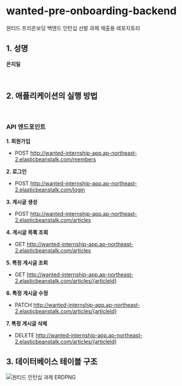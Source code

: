 # wanted-pre-onboarding-backend
원티드 프리온보딩 백엔드 인턴십 선발 과제 제출용 레포지토리

## 1. 성명
**은지일**

<br>

## 2. 애플리케이션의 실행 방법

<br>

### API 엔드포인트
**1. 회원가입**
- POST http://wanted-internship-app.ap-northeast-2.elasticbeanstalk.com/members

**2. 로그인**
- POST http://wanted-internship-app.ap-northeast-2.elasticbeanstalk.com/login

**3. 게시글 생성**
- POST http://wanted-internship-app.ap-northeast-2.elasticbeanstalk.com/articles

**4. 게시글 목록 조회**
- GET http://wanted-internship-app.ap-northeast-2.elasticbeanstalk.com/articles

**5. 특정 게시글 조회**
- GET http://wanted-internship-app.ap-northeast-2.elasticbeanstalk.com/articles/{articleId}

**6. 특정 게시글 수정**
- PATCH http://wanted-internship-app.ap-northeast-2.elasticbeanstalk.com/articles/{articleId}

**7. 특정 게시글 삭제**
- DELETE http://wanted-internship-app.ap-northeast-2.elasticbeanstalk.com/articles/{articleId}

## 3. 데이터베이스 테이블 구조
![원티드 인턴십 과제 ERDPNG](https://github.com/sarasa0310/wanted-pre-onboarding-backend/assets/129481038/b28b55d1-45dc-47d5-a113-cb2ec49976f1)
